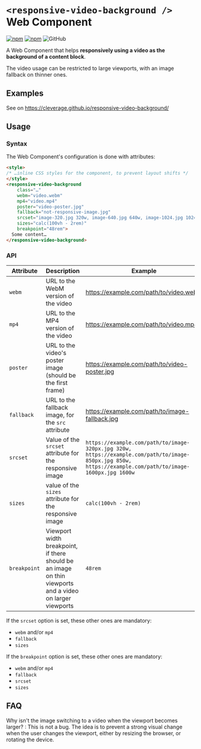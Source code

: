 # `<responsive-video-background />` Web Component

[![npm](https://img.shields.io/npm/v/@cleverage/responsive-video-background)](https://www.npmjs.com/package/@cleverage/responsive-video-background) [![npm](https://img.shields.io/npm/dm/@cleverage/responsive-video-background)](https://www.npmjs.com/package/@cleverage/responsive-video-background) ![GitHub](https://img.shields.io/github/license/cleverage/responsive-video-background)

A Web Component that helps **responsively using a video as the background of a content block**.

The video usage can be restricted to large viewports, with an image fallback on thinner ones.

## Examples

See on https://cleverage.github.io/responsive-video-background/

## Usage

### Syntax

The Web Component's configuration is done with attributes:

```html
<style>
/* …inline CSS styles for the component, to prevent layout shifts */
</style>
<responsive-video-background
    class="…"
    webm="video.webm"
    mp4="video.mp4"
    poster="video-poster.jpg"
    fallback="not-responsive-image.jpg"
    srcset="image-320.jpg 320w, image-640.jpg 640w, image-1024.jpg 1024w"
    sizes="calc(100vh - 2rem)"
    breakpoint="48rem">
  Some content…
</responsive-video-background>
```

### API

| Attribute | Description | Example |
| --------- | ----------- | ------- |
| `webm` | URL to the WebM version of the video | https://example.com/path/to/video.webm |
| `mp4` | URL to the MP4 version of the video | https://example.com/path/to/video.mp4 |
| `poster` | URL to the video's poster image (should be the first frame) | https://example.com/path/to/video-poster.jpg |
| `fallback` | URL to the fallback image, for the `src` attribute | https://example.com/path/to/image-fallback.jpg |
| `srcset` | Value of the `srcset` attribute for the responsive image | `https://example.com/path/to/image-320px.jpg 320w, https://example.com/path/to/image-850px.jpg 850w, https://example.com/path/to/image-1600px.jpg 1600w` |
| `sizes` | value of the `sizes` attribute for the responsive image | `calc(100vh - 2rem)` |
| `breakpoint` | Viewport width breakpoint, if there should be an image on thin viewports and a video on larger viewports | `48rem` |

If the `srcset` option is set, these other ones are mandatory:
- `webm` and/or `mp4`
- `fallback`
- `sizes`

If the `breakpoint` option is set, these other ones are mandatory:
- `webm` and/or `mp4`
- `fallback`
- `srcset`
- `sizes`

## FAQ

Why isn't the image switching to a video when the viewport becomes larger?
: This is not a bug. The idea is to prevent a strong visual change when the user changes the viewport, either by resizing the browser, or rotating the device.
